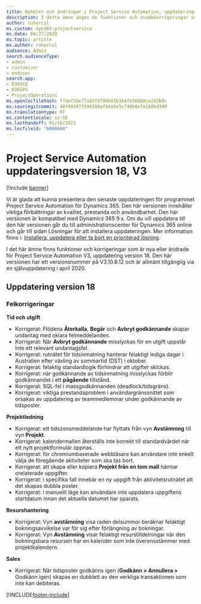 ```yaml
---
title: Nyheter och ändringar i Project Service Automation, uppdateringsversion 18, V3
description: I detta ämne anges de funktioner och snabbkorrigeringar som finns tillgängliga i Project Service Automation, uppdateringsversion 18, V3.
author: ruhercul
ms.custom: dyn365-projectservice
ms.date: 04/27/2020
ms.topic: article
ms.author: ruhercul
audience: Admin
search.audienceType:
- admin
- customizer
- enduser
search.app:
- D365CE
- D365PS
- ProjectOperations
ms.openlocfilehash: f7def50e77a83fd790b81b1b4fd36008ce293b0c
ms.sourcegitcommit: 40f68387f594180af64a5e5c748b6efa188bd300
ms.translationtype: HT
ms.contentlocale: sv-SE
ms.lasthandoff: 05/10/2021
ms.locfileid: "6006668"
---
```

# <a name="project-service-automation-update-release-18-v3"></a>Project Service Automation uppdateringsversion 18, V3

[!include [banner](../includes/psa-now-project-operations.md)]

Vi är glada att kunna presentera den senaste uppdateringen för programmet Project Service Automation för Dynamics 365. Den här versionen innehåller viktiga förbättringar av kvalitet, prestanda och användbarhet. Den här versionen är kompatibel med Dynamics 365 9.x. Om du vill uppdatera till den här versionen går du till administrationscenter för Dynamics 365 online och går till sidan Lösningar för att installera uppdateringen. Mer information finns i: [Installera, uppdatera eller ta bort en prioriterad lösning](/power-platform/admin/install-remove-preferred-solution).

I det här ämne finns funktioner och korrigeringar som är nya eller ändrade för Project Service Automation V3, uppdatering version 18. Den här versionen har ett versionsnummer på V3.10.8.12 och är allmänt tillgänglig via en självuppdatering i april 2020.

## <a name="update-release-18"></a>Uppdatering version 18

### <a name="bug-fixes"></a>Felkorrigeringar

**Tid och utgift**

- Korrigerat: Flödena **Återkalla**, **Begär** och **Avbryt godkännande** skapar undantag med oklara felmeddelanden.
- Korrigerat: När **Avbryt godkännande** misslyckas för en utgift uppstår inte ett relevant undantagsfel.
- Korrigerat: rutnätet för tidsinmatning hanterar felaktigt lediga dagar i Australien efter växling av sommartid (DST) i oktober.
- Korrigerat: felaktig standardlogik förhindrar att utgifter skickas.
- Korrigerat: när godkännande av tidsinmatning misslyckas förblir godkännandet i ett **pågående** tillstånd.
- Korrigerat: SQL-fel i massgodkännanden (deadlock/tidsgräns).
- Korrigerat: viktiga prestandaproblem i användargränssnittet som orsakas av uppdatering av teammedlemmar under godkännande av tidsposter.

**Projektledning**

- Korrigerat: ett tidszonsmeddelande har flyttats från vyn **Avstämning** till vyn **Projekt**.
- Korrigerat: kalendermallen återställs inte korrekt till standardvärdet när ett nytt projektformulär öppnas.
- Korrigerat: för chromiumbaserade webbläsare kan användare inte enkelt välja de föregående aktiviteter som ska tas bort.
- Korrigerat: att skapa eller kopiera **Projekt från en tom mall** hämtar orelaterade uppgifter.
- Korrigerat: i specifika fall innebär en ny uppgift från aktivitetsrutnätet att det skapas dubbla poster.
- Korrigerat: i manuellt läge kan användare inte uppdatera uppgiftens startdatum innan det aktuella datumet har sparats.

**Resurshantering**

- Korrigerat: Vyn **avstämning** visa raden delsummor beräknar felaktigt bokningsavvikelse var för sig efter förlängning av bokningar.
- Korrigerat: Vyn **Avstämning** visar felaktigt resurstilldelningar när den bokningsbara resursen har en kalender som inte överensstämmer med projektkalendern.

**Sales**

- Korrigerat: När tidsposter godkänns igen (**Godkänn > Annullera >** Godkänn igen) skapas en dubblett av den verkliga transaktionen som inte kan debiteras.


[!INCLUDE[footer-include](../includes/footer-banner.md)]